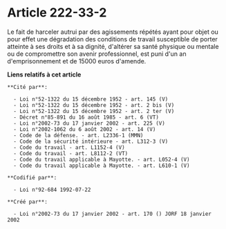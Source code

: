 # Article 222-33-2

Le fait de harceler autrui par des agissements répétés ayant pour objet ou pour effet une dégradation des conditions de
travail susceptible de porter atteinte à ses droits et à sa dignité, d'altérer sa santé physique ou mentale ou de
compromettre son avenir professionnel, est puni d'un an d'emprisonnement et de 15000 euros d'amende.

**Liens relatifs à cet article**

	**Cité par**:

	  - Loi n°52-1322 du 15 décembre 1952 - art. 145 (V)
	  - Loi n°52-1322 du 15 décembre 1952 - art. 2 bis (V)
	  - Loi n°52-1322 du 15 décembre 1952 - art. 2 ter (V)
	  - Décret n°85-891 du 16 août 1985 - art. 6 (VT)
	  - Loi n°2002-73 du 17 janvier 2002 - art. 225 (V)
	  - Loi n°2002-1062 du 6 août 2002 - art. 14 (V)
	  - Code de la défense. - art. L2336-1 (MMN)
	  - Code de la sécurité intérieure - art. L312-3 (V)
	  - Code du travail - art. L1152-4 (V)
	  - Code du travail - art. L8112-2 (VT)
	  - Code du travail applicable à Mayotte. - art. L052-4 (V)
	  - Code du travail applicable à Mayotte. - art. L610-1 (V)

	**Codifié par**:

	  - Loi n°92-684 1992-07-22

	**Créé par**:

	  - Loi n°2002-73 du 17 janvier 2002 - art. 170 () JORF 18 janvier 2002

